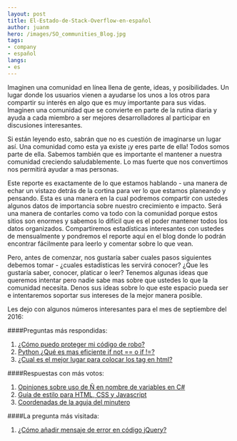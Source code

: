 ```yaml
---
layout: post
title: El-Estado-de-Stack-Overflow-en-español
author: juanm
hero: /images/SO_communities_Blog.jpg
tags:
- company
- español
langs:
- es
---
```

Imaginen una comunidad en línea llena de gente, ideas, y posibilidades.  Un lugar donde los usuarios vienen a ayudarse los unos a los otros para compartir su interés en algo que es muy importante para sus vidas. Imaginen una comunidad que se convierte en parte de la rutina diaria y ayuda a cada miembro a ser mejores desarrolladores al participar en discusiones interesantes. 

Si están leyendo esto, sabrán que no es cuestión de imaginarse un lugar así. Una comunidad como esta ya existe ¡y eres parte de ella! Todos somos parte de ella.  Sabemos también que es importante el mantener a nuestra comunidad creciendo saludablemente. Lo mas fuerte que nos convertimos nos permitirá ayudar a mas personas. 

Este reporte es exactamente de lo que estamos hablando - una manera de echar un vistazo detrás de la cortina para ver lo que estamos planeando y pensando. Esta es una manera en la cual podremos compartir con ustedes algunos datos de importancia sobre nuestro crecimiento e impacto. Será una manera de contarles como va todo con la comunidad porque estos sitios son enormes y sabemos lo difícil que es el poder mantener todos los datos organizados. Compartiremos estadísticas interesantes con ustedes de mensualmente y pondremos el reporte aquí en el blog donde lo podrán encontrar fácilmente para leerlo y comentar sobre lo que vean.

Pero, antes de comenzar, nos gustaría saber cuales pasos siguientes debemos tomar - ¿cuales estadísticas les servirá conocer? ¿Que les gustaría saber, conocer, platicar o leer? Tenemos algunas ideas que queremos intentar pero nadie sabe mas sobre que ustedes lo que la comunidad necesita. Denos sus ideas sobre lo que este espacio pueda ser e intentaremos soportar sus intereses de la mejor manera posible.

Les dejo con algunos números interesantes para el mes de septiembre del 2016:

####Preguntas más respondidas:
1. [¿Cómo puedo proteger mi código de robo?](http://es.stackoverflow.com/questions/22333/c%C3%B3mo-puedo-proteger-mi-c%C3%B3digo-de-robo)
2. [Python ¿Qué es mas eficiente if not == o if !=? ](http://es.stackoverflow.com/questions/23328/python-qu%C3%A9-es-mas-eficiente-if-not-o-if)
3. [¿Cual es el mejor lugar para colocar los tag <scripts src=""> en html?](http://es.stackoverflow.com/questions/23328/python-qu%C3%A9-es-mas-eficiente-if-not-o-if)

####Respuestas con más votos:
1. [Opiniones sobre uso de Ñ en nombre de variables en C#](http://es.stackoverflow.com/a/22393/4)
2. [Guía de estilo para HTML, CSS y Javascript](http://es.stackoverflow.com/a/22413/4)
3. [Coordenadas de la aguja del minutero](http://es.stackoverflow.com/a/24793/4)

####La pregunta más visitada:
1. [¿Cómo añadir mensaje de error en código jQuery?](http://es.stackoverflow.com/questions/23944/c%C3%B3mo-a%C3%B1adir-mensaje-de-error-en-c%C3%B3digo-jquery)

